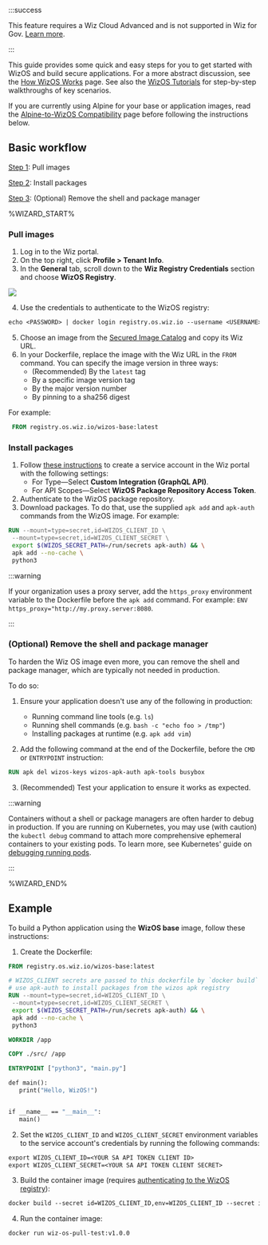 :::success

This feature requires a Wiz Cloud Advanced <Glossary id="license" /> and is not supported in Wiz for Gov. [Learn more](doc:licenses).

:::

This guide provides some quick and easy steps for you to get started with WizOS and build secure applications. For a more abstract discussion, see the [How WizOS Works](doc:how-wizos-works) page. See also the [WizOS Tutorials](doc:wizos-tutorials) for step-by-step walkthroughs of key scenarios.

If you are currently using Alpine for your base or application images, read the [Alpine-to-WizOS Compatibility](doc:alpine-wizos-compatibility) page before following the instructions below.

## Basic workflow

[Step 1](#pull-images): Pull images

[Step 2](#install-packages): Install packages

[Step 3](#optional-remove-the-shell-and-package-manager): (Optional) Remove the shell and package manager

%WIZARD_START%

### Pull images

1. Log in to the Wiz portal.
2. On the top right, click **Profile > Tenant Info**.
3. In the **General** tab, scroll down to the **Wiz Registry Credentials** section and choose **WizOS Registry**.

![](https://docs-assets.wiz.io/images/tenant-1b0a5023.jpg)

4. Use the credentials to authenticate to the WizOS registry:

```dockerfile
echo <PASSWORD> | docker login registry.os.wiz.io --username <USERNAME> --password-stdin <REGISTRY_URL>
```

5. Choose an image from the [Secured Image Catalog](https://app.wiz.io/inventory/secured-image-catalog) and copy its Wiz URL.
6. In your Dockerfile, replace the image with the Wiz URL in the `FROM` command. You can specify the image version in three ways:
   - (Recommended) By the `latest` tag
   - By a specific image version tag
   - By the major version number
   - By pinning to a sha256 digest

For example:

```dockerfile
 FROM registry.os.wiz.io/wizos-base:latest
```

### Install packages

1. Follow [these instructions](doc:service-accounts-settings#add-a-service-account) to create a service account in the Wiz portal with the following settings:
   - For Type—Select **Custom Integration (GraphQL API)**.
   - For API Scopes—Select **WizOS Package Repository Access Token**.
2. Authenticate to the WizOS package repository.
3. Download packages. To do that, use the supplied `apk add` and `apk-auth` commands from the WizOS image. For example:

```dockerfile
RUN --mount=type=secret,id=WIZOS_CLIENT_ID \
 --mount=type=secret,id=WIZOS_CLIENT_SECRET \
 export $(WIZOS_SECRET_PATH=/run/secrets apk-auth) && \
 apk add --no-cache \
 python3
```

:::warning

If your organization uses a proxy server, add the `https_proxy` environment variable to the Dockerfile before the `apk add` command. For example: `ENV https_proxy="http://my.proxy.server:8080`.

:::

### (Optional) Remove the shell and package manager

To harden the Wiz OS image even more, you can remove the shell and package manager, which are typically not needed in production.

To do so:

1. Ensure your application doesn't use any of the following in production:
   - Running command line tools (e.g. `ls`)
   - Running shell commands (e.g. `bash -c "echo foo > /tmp"`)
   - Installing packages at runtime (e.g. `apk add vim`)

2. Add the following command at the end of the Dockerfile, before the `CMD` or `ENTRYPOINT` instruction:

```dockerfile
RUN apk del wizos-keys wizos-apk-auth apk-tools busybox
```

3. (Recommended) Test your application to ensure it works as expected.

:::warning

Containers without a shell or package managers are often harder to debug in production. If you are running on Kubernetes, you may use (with caution) the `kubectl debug` command to attach more comprehensive ephemeral containers to your existing pods. To learn more, see Kubernetes' guide on [debugging running pods](https://kubernetes.io/docs/tasks/debug/debug-application/debug-running-pod/).

:::

%WIZARD_END%

## Example

To build a Python application using the **WizOS base** image, follow these instructions:

1. Create the Dockerfile:

```dockerfile
FROM registry.os.wiz.io/wizos-base:latest

# WIZOS_CLIENT secrets are passed to this dockerfile by `docker build`
# use apk-auth to install packages from the wizos apk registry
RUN --mount=type=secret,id=WIZOS_CLIENT_ID \
 --mount=type=secret,id=WIZOS_CLIENT_SECRET \
 export $(WIZOS_SECRET_PATH=/run/secrets apk-auth) && \
 apk add --no-cache \
 python3

WORKDIR /app

COPY ./src/ /app

ENTRYPOINT ["python3", "main.py"]
```

<Expandable title="Example of an application (`./src/main.py` in the code block above)">

```dockerfile
def main():
   print("Hello, WizOS!")


if __name__ == "__main__":
   main()
```

 </Expandable>

2. Set the `WIZOS_CLIENT_ID` and `WIZOS_CLIENT_SECRET` environment variables to the service account's credentials by running the following commands:

```dockerfile
export WIZOS_CLIENT_ID=<YOUR SA API TOKEN CLIENT ID>
export WIZOS_CLIENT_SECRET=<YOUR SA API TOKEN CLIENT SECRET>
```

3. Build the container image (requires [authenticating to the WizOS registry](#pull-images)):

```dockerfile
docker build --secret id=WIZOS_CLIENT_ID,env=WIZOS_CLIENT_ID --secret id=WIZOS_CLIENT_SECRET,env=WIZOS_CLIENT_SECRET -t wiz-os-pull-test:v1.0.0 -f Dockerfile .
```

4. Run the container image:

```dockerfile
docker run wiz-os-pull-test:v1.0.0
```
